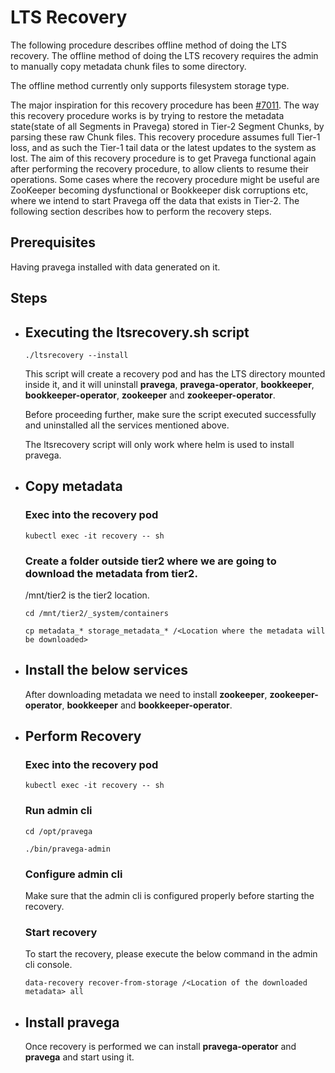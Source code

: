 <!--
Copyright Pravega Authors.

Licensed under the Apache License, Version 2.0 (the "License");
you may not use this file except in compliance with the License.
You may obtain a copy of the License at

    http://www.apache.org/licenses/LICENSE-2.0

Unless required by applicable law or agreed to in writing, software
distributed under the License is distributed on an "AS IS" BASIS,
WITHOUT WARRANTIES OR CONDITIONS OF ANY KIND, either express or implied.
See the License for the specific language governing permissions and
limitations under the License.
-->

# LTS Recovery
The following procedure describes offline method of doing the LTS recovery. The offline method of doing the LTS recovery requires the admin to manually copy metadata chunk files to some directory.

The offline method currently only supports filesystem storage type.

The major inspiration for this recovery procedure has been [#7011](https://github.com/pravega/pravega/issues/7011). The way this recovery
procedure works is by trying to restore the metadata state(state of all Segments in Pravega)
stored in Tier-2 Segment Chunks, by parsing these raw Chunk files. This recovery procedure 
assumes full Tier-1 loss, and as such the Tier-1 tail data or the latest updates to the system as lost.
The aim of this recovery procedure is to get Pravega functional again after performing the recovery procedure,
to allow clients to resume their operations. Some cases where the recovery procedure
might be useful are ZooKeeper becoming dysfunctional or Bookkeeper disk corruptions etc, where we 
intend to start Pravega off the data that exists in Tier-2.
The following section describes how to perform the recovery steps.

## Prerequisites
Having pravega installed with data generated on it. 

## Steps
* ## Executing the ltsrecovery.sh script
  ```
  ./ltsrecovery --install
  ```
  This script will create a recovery pod and has the LTS directory mounted inside it, and it will uninstall **pravega**, **pravega-operator**, **bookkeeper**, **bookkeeper-operator**, **zookeeper** and **zookeeper-operator**.

  Before proceeding further, make sure the script executed successfully and uninstalled all the services mentioned above.

  The ltsrecovery script will only work where helm is used to install pravega.
* ## Copy metadata
    ### Exec into the recovery pod
    ```
    kubectl exec -it recovery -- sh
    ```
    ### Create a folder outside tier2 where we are going to download the metadata from tier2.
    /mnt/tier2 is the tier2 location.
    ```
    cd /mnt/tier2/_system/containers
    ```
    ```
    cp metadata_* storage_metadata_* /<Location where the metadata will be downloaded>
    ```

* ## Install the below services
    After downloading metadata we need to install **zookeeper**, **zookeeper-operator**, **bookkeeper** and **bookkeeper-operator**.

* ## Perform Recovery
    ### Exec into the recovery pod
    ```
    kubectl exec -it recovery -- sh
    ```
    ### Run admin cli
    ```
    cd /opt/pravega
    ```
    ```
    ./bin/pravega-admin
    ```
    ### Configure admin cli
    Make sure that the admin cli is configured properly before starting the recovery.
    ### Start recovery
    To start the recovery, please execute the below command in the admin cli console.
    ```
    data-recovery recover-from-storage /<Location of the downloaded metadata> all
    ```

* ## Install pravega
    Once recovery is performed we can install **pravega-operator** and **pravega** and start using it.